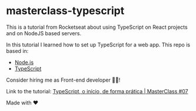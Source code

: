 # masterclass-typescript
This is a tutorial from Rocketseat about using TypeScript on React projects and on NodeJS based servers.

In this tutorial I learned how to set up TypeScript for a web app. This repo is based in:

- [Node.js](https://www.nodejs.org)
- [TypeScript](https://www.typescriptlang.org/)

Consider hiring me as Front-end developer 👨‍💻!

Link to the tutorial:
[TypeScript, o início, de forma prática | MasterClass #07](https://www.youtube.com/watch?v=0mYq5LrQN1s)


Made with :heart:
